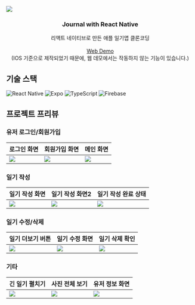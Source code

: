 ![](https://capsule-render.vercel.app/api?type=waving&height=300&color=gradient&text=Journal%20with%20React%20Native&fontAlign=50&fontSize=60&animation=twinkling)

<div align="center">

<h3 align="center">Journal with React Native</h3>

  <p align="center">
    리액트 네이티브로 만든 애플 일기앱 클론코딩
    <br />
    <br />
    <a href="https://ice-journal-rn-app.netlify.app/">Web Demo</a>
    <br />
    <span>(IOS 기준으로 제작되었기 때문에, 웹 데모에서는 작동하지 않는 기능이 있습니다.)</span>
  </p>
</div>

## 기술 스택

![React Native](https://img.shields.io/badge/react_native-%2320232a.svg?style=for-the-badge&logo=react&logoColor=%2361DAFB)
![Expo](https://img.shields.io/badge/expo-1C1E24?style=for-the-badge&logo=expo&logoColor=#D04A37)
![TypeScript](https://img.shields.io/badge/typescript-%23007ACC.svg?style=for-the-badge&logo=typescript&logoColor=white)
![Firebase](https://img.shields.io/badge/firebase-a08021?style=for-the-badge&logo=firebase&logoColor=ffcd34)

## 프로젝트 프리뷰

### 유저 로그인/회원가입

| <center>로그인 화면</center>                                                                                                | <center>회원가입 화면</center>                                                                                              | <center>메인 화면</center>                                                                                                  |
| --------------------------------------------------------------------------------------------------------------------------- | --------------------------------------------------------------------------------------------------------------------------- | --------------------------------------------------------------------------------------------------------------------------- |
| <img src="https://github.com/ICE0208/journal-with-react-native/assets/46257328/5d50a3d3-c6a9-4329-9f38-682814a76566"></img> | <img src="https://github.com/ICE0208/journal-with-react-native/assets/46257328/a93bfa82-bdf8-44fe-9768-aa225f049c8d"></img> | <img src="https://github.com/ICE0208/journal-with-react-native/assets/46257328/5b7d4011-6c96-45e0-8402-98da83853427"></img> |

### 일기 작성

| <center>일기 작성 화면</center>                                                                                             | <center>일기 작성 화면2</center>                                                                                            | <center>일기 작성 완료 상태</center>                                                                                        |
| --------------------------------------------------------------------------------------------------------------------------- | --------------------------------------------------------------------------------------------------------------------------- | --------------------------------------------------------------------------------------------------------------------------- |
| <img src="https://github.com/ICE0208/journal-with-react-native/assets/46257328/49b3390d-1abb-4c09-a29c-ae1c40313b76"></img> | <img src="https://github.com/ICE0208/journal-with-react-native/assets/46257328/853087cb-b2f4-4077-928d-65a18428dc72"></img> | <img src="https://github.com/ICE0208/journal-with-react-native/assets/46257328/937d4b79-8334-48bf-acbc-052c17e00118"></img> |

### 일기 수정/삭제

| <center>일기 더보기 버튼</center>                                                                                           | <center>일기 수정 화면</center>                                                                                             | <center>일기 삭제 확인</center>                                                                                             |
| --------------------------------------------------------------------------------------------------------------------------- | --------------------------------------------------------------------------------------------------------------------------- | --------------------------------------------------------------------------------------------------------------------------- |
| <img src="https://github.com/ICE0208/journal-with-react-native/assets/46257328/b9b84ee5-3192-4390-9395-e511460ebf08"></img> | <img src="https://github.com/ICE0208/journal-with-react-native/assets/46257328/4e9f37a0-f42b-430b-b0e7-751571cc2c18"></img> | <img src="https://github.com/ICE0208/journal-with-react-native/assets/46257328/db78a56b-73be-4695-80d4-88f2d80b81c6"></img> |

### 기타

| <center>긴 일기 펼치기</center>                                                                                             | <center>사진 전체 보기</center>                                                                                             | <center>유저 정보 화면</center>                                                                                             |
| --------------------------------------------------------------------------------------------------------------------------- | --------------------------------------------------------------------------------------------------------------------------- | --------------------------------------------------------------------------------------------------------------------------- |
| <img src="https://github.com/ICE0208/journal-with-react-native/assets/46257328/c7732b9f-e5b3-44d1-a1d6-231c19328ea2"></img> | <img src="https://github.com/ICE0208/journal-with-react-native/assets/46257328/4d2723bc-95d7-4cdd-b4d9-a9ccdef92e3a"></img> | <img src="https://github.com/ICE0208/journal-with-react-native/assets/46257328/4d248343-796b-4f28-90ee-5170dec08d41"></img> |

